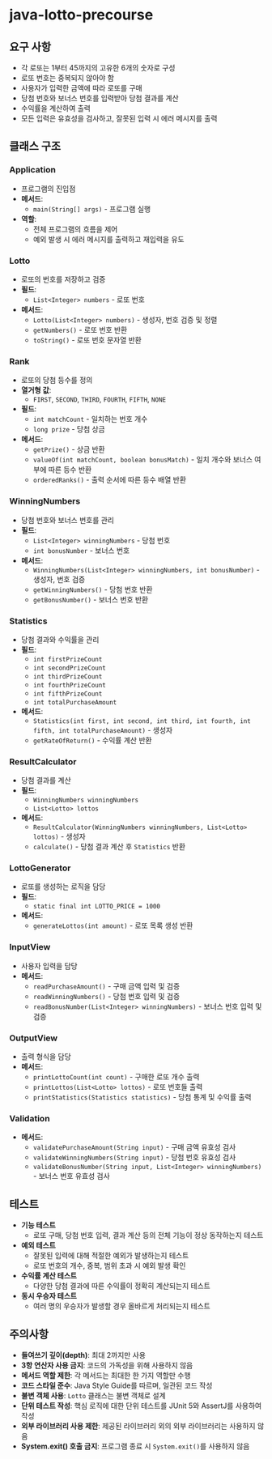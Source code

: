 # java-lotto-precourse

## 요구 사항
- 각 로또는 1부터 45까지의 고유한 6개의 숫자로 구성
- 로또 번호는 중복되지 않아야 함
- 사용자가 입력한 금액에 따라 로또를 구매
- 당첨 번호와 보너스 번호를 입력받아 당첨 결과를 계산
- 수익률을 계산하여 출력
- 모든 입력은 유효성을 검사하고, 잘못된 입력 시 에러 메시지를 출력

## 클래스 구조

### Application
- 프로그램의 진입점
- **메서드**:
  - `main(String[] args)` - 프로그램 실행
- **역할**:
  - 전체 프로그램의 흐름을 제어
  - 예외 발생 시 에러 메시지를 출력하고 재입력을 유도

### Lotto
- 로또의 번호를 저장하고 검증
- **필드**:
  - `List<Integer> numbers` - 로또 번호
- **메서드**:
  - `Lotto(List<Integer> numbers)` - 생성자, 번호 검증 및 정렬
  - `getNumbers()` - 로또 번호 반환
  - `toString()` - 로또 번호 문자열 반환

### Rank
- 로또의 당첨 등수를 정의
- **열거형 값**:
  - `FIRST`, `SECOND`, `THIRD`, `FOURTH`, `FIFTH`, `NONE`
- **필드**:
  - `int matchCount` - 일치하는 번호 개수
  - `long prize` - 당첨 상금
- **메서드**:
  - `getPrize()` - 상금 반환
  - `valueOf(int matchCount, boolean bonusMatch)` - 일치 개수와 보너스 여부에 따른 등수 반환
  - `orderedRanks()` - 출력 순서에 따른 등수 배열 반환

### WinningNumbers
- 당첨 번호와 보너스 번호를 관리
- **필드**:
  - `List<Integer> winningNumbers` - 당첨 번호
  - `int bonusNumber` - 보너스 번호
- **메서드**:
  - `WinningNumbers(List<Integer> winningNumbers, int bonusNumber)` - 생성자, 번호 검증
  - `getWinningNumbers()` - 당첨 번호 반환
  - `getBonusNumber()` - 보너스 번호 반환

### Statistics
- 당첨 결과와 수익률을 관리
- **필드**:
  - `int firstPrizeCount`
  - `int secondPrizeCount`
  - `int thirdPrizeCount`
  - `int fourthPrizeCount`
  - `int fifthPrizeCount`
  - `int totalPurchaseAmount`
- **메서드**:
  - `Statistics(int first, int second, int third, int fourth, int fifth, int totalPurchaseAmount)` - 생성자
  - `getRateOfReturn()` - 수익률 계산 반환

### ResultCalculator
- 당첨 결과를 계산
- **필드**:
  - `WinningNumbers winningNumbers`
  - `List<Lotto> lottos`
- **메서드**:
  - `ResultCalculator(WinningNumbers winningNumbers, List<Lotto> lottos)` - 생성자
  - `calculate()` - 당첨 결과 계산 후 `Statistics` 반환

### LottoGenerator
- 로또를 생성하는 로직을 담당
- **필드**:
  - `static final int LOTTO_PRICE = 1000`
- **메서드**:
  - `generateLottos(int amount)` - 로또 목록 생성 반환

### InputView
- 사용자 입력을 담당
- **메서드**:
  - `readPurchaseAmount()` - 구매 금액 입력 및 검증
  - `readWinningNumbers()` - 당첨 번호 입력 및 검증
  - `readBonusNumber(List<Integer> winningNumbers)` - 보너스 번호 입력 및 검증

### OutputView
- 출력 형식을 담당
- **메서드**:
  - `printLottoCount(int count)` - 구매한 로또 개수 출력
  - `printLottos(List<Lotto> lottos)` - 로또 번호들 출력
  - `printStatistics(Statistics statistics)` - 당첨 통계 및 수익률 출력

### Validation
- **메서드**:
  - `validatePurchaseAmount(String input)` - 구매 금액 유효성 검사
  - `validateWinningNumbers(String input)` - 당첨 번호 유효성 검사
  - `validateBonusNumber(String input, List<Integer> winningNumbers)` - 보너스 번호 유효성 검사

## 테스트
- **기능 테스트**
  - 로또 구매, 당첨 번호 입력, 결과 계산 등의 전체 기능이 정상 동작하는지 테스트
- **예외 테스트**
  - 잘못된 입력에 대해 적절한 예외가 발생하는지 테스트
  - 로또 번호의 개수, 중복, 범위 초과 시 예외 발생 확인
- **수익률 계산 테스트**
  - 다양한 당첨 결과에 따른 수익률이 정확히 계산되는지 테스트
- **동시 우승자 테스트**
  - 여러 명의 우승자가 발생할 경우 올바르게 처리되는지 테스트

## 주의사항
- **들여쓰기 깊이(depth)**: 최대 2까지만 사용
- **3항 연산자 사용 금지**: 코드의 가독성을 위해 사용하지 않음
- **메서드 역할 제한**: 각 메서드는 최대한 한 가지 역할만 수행
- **코드 스타일 준수**: Java Style Guide를 따르며, 일관된 코드 작성
- **불변 객체 사용**: `Lotto` 클래스는 불변 객체로 설계
- **단위 테스트 작성**: 핵심 로직에 대한 단위 테스트를 JUnit 5와 AssertJ를 사용하여 작성
- **외부 라이브러리 사용 제한**: 제공된 라이브러리 외의 외부 라이브러리는 사용하지 않음
- **System.exit() 호출 금지**: 프로그램 종료 시 `System.exit()`를 사용하지 않음
